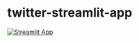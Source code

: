 # twitter-streamlit-app

[![Streamlit App](https://static.streamlit.io/badges/streamlit_badge_black_white.svg)](https://share.streamlit.io/shannonhlo/twitter-streamlit-app/main/twitter_app.py)
